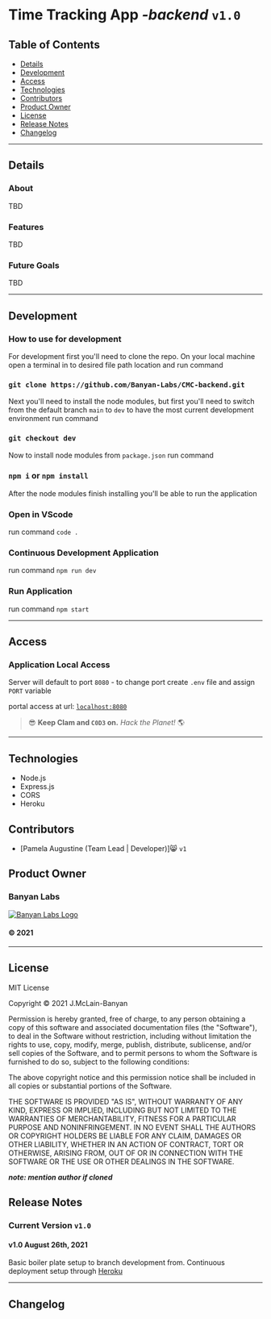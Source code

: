 # Time Tracking App *-backend* `v1.0`

## Table of Contents

- [Details](#Details)
- [Development](#Development)
- [Access](#Access)
- [Technologies](#Technologies)
- [Contributors](#Contributors)
- [Product Owner](#Product%20Owner)
- [License](#License)
- [Release Notes](#Release%20Notes)
- [Changelog](#Changelog)

---

## Details

### About

TBD

### Features

TBD

### Future Goals

TBD

---

## Development

### How to use for development

For development first you'll need to clone the repo. On your local machine open a terminal in to desired file path location and run command

### `git clone https://github.com/Banyan-Labs/CMC-backend.git`

Next you'll need to install the node modules, but first you'll need to switch from the default branch `main` to `dev` to have the most current development environment run command

### `git checkout dev`

Now to install node modules from `package.json` run command

### `npm i` or `npm install`

After the node modules finish installing you'll be able to run the application

### Open in VScode

run command `code .`

### Continuous Development Application

run command `npm run dev`

### Run Application

run command `npm start`

---

## Access

### Application Local Access

Server will default to port `8080` - to change port create `.env` file and assign `PORT` variable

portal access at url: [`localhost:8080`](http://127.0.0.1:8080/)


> :sunglasses: **Keep Clam and `C0D3` on.** _Hack the Planet!_ :earth_americas:

---

## Technologies

- Node.js
- Express.js
- CORS
- Heroku

## Contributors

- [Pamela Augustine (Team Lead | Developer)]:smile_cat: `v1`

## Product Owner

### Banyan Labs

[![Banyan Labs Logo](https://banyanlabs.io/static/Logo-ba022e637f1be3fe28d39b0560ae901b.png)](https://banyanlabs.io/)

#### &copy; 2021

---

## License

MIT License

Copyright &copy; 2021 J.McLain-Banyan

Permission is hereby granted, free of charge, to any person obtaining a copy of this software and associated documentation files (the "Software"), to deal in the Software without restriction, including without limitation the rights to use, copy, modify, merge, publish, distribute, sublicense, and/or sell copies of the Software, and to permit persons to whom the Software is furnished to do so, subject to the following conditions:

The above copyright notice and this permission notice shall be included in all copies or substantial portions of the Software.

THE SOFTWARE IS PROVIDED "AS IS", WITHOUT WARRANTY OF ANY KIND, EXPRESS OR IMPLIED, INCLUDING BUT NOT LIMITED TO THE WARRANTIES OF MERCHANTABILITY, FITNESS FOR A PARTICULAR PURPOSE AND NONINFRINGEMENT. IN NO EVENT SHALL THE AUTHORS OR COPYRIGHT HOLDERS BE LIABLE FOR ANY CLAIM, DAMAGES OR OTHER LIABILITY, WHETHER IN AN ACTION OF CONTRACT, TORT OR OTHERWISE, ARISING FROM, OUT OF OR IN CONNECTION WITH THE SOFTWARE OR THE USE OR OTHER DEALINGS IN THE SOFTWARE.

**_note: mention author if cloned_**

## Release Notes

### Current Version `v1.0`

#### v1.0 August 26th, 2021

Basic boiler plate setup to branch development from. Continuous deployment setup through [Heroku](https://tta-backend.herokuapp.com/)

---

## Changelog
